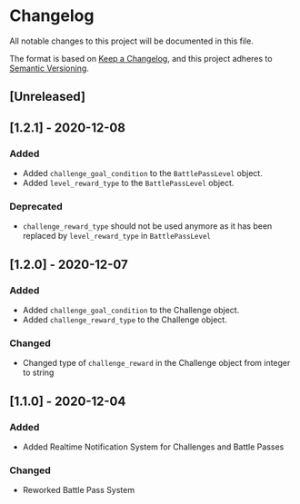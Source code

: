 # Changelog
All notable changes to this project will be documented in this file.

The format is based on [Keep a Changelog](https://keepachangelog.com/en/1.0.0/),
and this project adheres to [Semantic Versioning](https://semver.org/spec/v2.0.0.html).

## [Unreleased]

## [1.2.1] - 2020-12-08
### Added
- Added `challenge_goal_condition` to the `BattlePassLevel` object.
- Added `level_reward_type` to the `BattlePassLevel` object.

### Deprecated
- `challenge_reward_type` should not be used anymore as it has been replaced by `level_reward_type` in `BattlePassLevel`

## [1.2.0] - 2020-12-07
### Added
- Added `challenge_goal_condition` to the Challenge object.
- Added `challenge_reward_type` to the Challenge object.

### Changed
- Changed type of `challenge_reward` in the Challenge object from integer to string

## [1.1.0] - 2020-12-04
### Added
- Added Realtime Notification System for Challenges and Battle Passes

### Changed
- Reworked Battle Pass System
